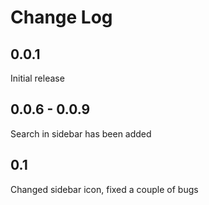 # Change Log
## 0.0.1

Initial release 

## 0.0.6 - 0.0.9

Search in sidebar has been added

## 0.1

Changed sidebar icon, fixed a couple of bugs